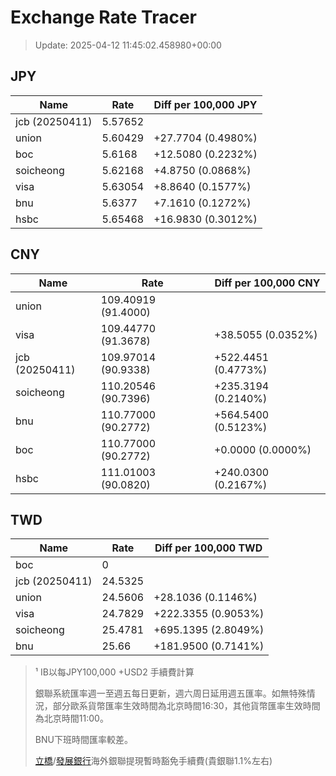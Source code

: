 # Exchange Rate Tracer

> Update: 2025-04-12 11:45:02.458980+00:00

## JPY

| Name           |    Rate | Diff per 100,000 JPY   |
|----------------|---------|------------------------|
| jcb (20250411) | 5.57652 |                        |
| union          | 5.60429 | +27.7704 (0.4980%)     |
| boc            | 5.6168  | +12.5080 (0.2232%)     |
| soicheong      | 5.62168 | +4.8750 (0.0868%)      |
| visa           | 5.63054 | +8.8640 (0.1577%)      |
| bnu            | 5.6377  | +7.1610 (0.1272%)      |
| hsbc           | 5.65468 | +16.9830 (0.3012%)     |

## CNY

| Name           | Rate                | Diff per 100,000 CNY   |
|----------------|---------------------|------------------------|
| union          | 109.40919	(91.4000) |                        |
| visa           | 109.44770	(91.3678) | +38.5055 (0.0352%)     |
| jcb (20250411) | 109.97014	(90.9338) | +522.4451 (0.4773%)    |
| soicheong      | 110.20546	(90.7396) | +235.3194 (0.2140%)    |
| bnu            | 110.77000	(90.2772) | +564.5400 (0.5123%)    |
| boc            | 110.77000	(90.2772) | +0.0000 (0.0000%)      |
| hsbc           | 111.01003	(90.0820) | +240.0300 (0.2167%)    |

## TWD

| Name           |    Rate | Diff per 100,000 TWD   |
|----------------|---------|------------------------|
| boc            |  0      |                        |
| jcb (20250411) | 24.5325 |                        |
| union          | 24.5606 | +28.1036 (0.1146%)     |
| visa           | 24.7829 | +222.3355 (0.9053%)    |
| soicheong      | 25.4781 | +695.1395 (2.8049%)    |
| bnu            | 25.66   | +181.9500 (0.7141%)    |


> ¹ IB以每JPY100,000 +USD2 手續費計算
>
> 銀聯系統匯率週一至週五每日更新，週六周日延用週五匯率。如無特殊情況，部分歐系貨幣匯率生效時間為北京時間16:30，其他貨幣匯率生效時間為北京時間11:00。
>
> BNU下班時間匯率較差。
>
> [立橋](https://www.wlbank.com.mo/uploads/ueditor/file/20181211/1544536513900230.pdf)/[發展銀行](https://www.mdb.com.mo/Service_Charges_20230728.pdf)海外銀聯提現暫時豁免手續費(貴銀聯1.1%左右)

